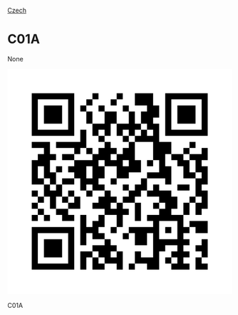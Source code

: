 
[Czech](./README.cs.md)
<!--- module --->
# C01A
<!--- Emodule --->

<!--- subtitle --->None<!--- Esubtitle --->

![C01A](DOC/SRC/img/C01A_QRcode.png)

<!--- description --->C01A<!--- Edescription --->
            
